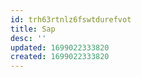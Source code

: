 ```yaml
---
id: trh63rtnlz6fswtdurefvot
title: Sap
desc: ''
updated: 1699022333820
created: 1699022333820
---
```

